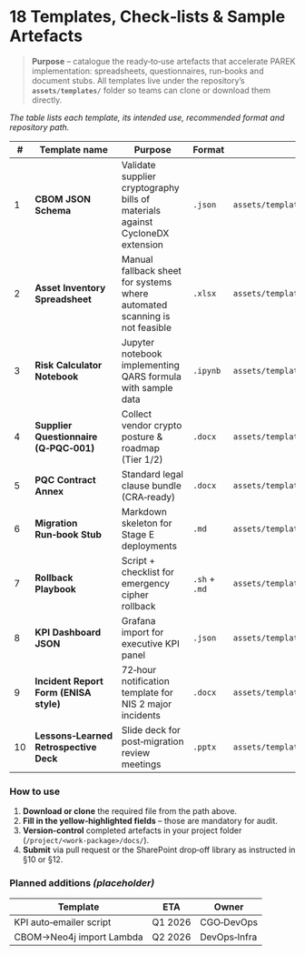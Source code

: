 # 18  Templates, Check‑lists & Sample Artefacts


> **Purpose** – catalogue the ready‑to‑use artefacts that accelerate PAREK implementation: spreadsheets, questionnaires, run‑books and document stubs.  All templates live under the repository’s **`assets/templates/`** folder so teams can clone or download them directly.

_The table lists each template, its intended use, recommended format and repository path._

| # | Template name | Purpose | Format | Repo path |
|---|---------------|---------|--------|-----------|
| 1 | **CBOM JSON Schema** | Validate supplier cryptography bills of materials against CycloneDX extension | `.json` | `assets/templates/cbom-schema/pqcbom-1.6.json` |
| 2 | **Asset Inventory Spreadsheet** | Manual fallback sheet for systems where automated scanning is not feasible | `.xlsx` | `assets/templates/inventory/inventory‑baseline.xlsx` |
| 3 | **Risk Calculator Notebook** | Jupyter notebook implementing QARS formula with sample data | `.ipynb` | `assets/templates/risk/qars_calc.ipynb` |
| 4 | **Supplier Questionnaire (Q‑PQC‑001)** | Collect vendor crypto posture & roadmap (Tier 1/2) | `.docx` | `assets/templates/supplier/q‑pqc‑001.docx` |
| 5 | **PQC Contract Annex** | Standard legal clause bundle (CRA‑ready) | `.docx` | `assets/templates/contracts/pqc‑annex.docx` |
| 6 | **Migration Run‑book Stub** | Markdown skeleton for Stage E deployments | `.md` | `assets/templates/execution/migration_runbook.md` |
| 7 | **Rollback Playbook** | Script + checklist for emergency cipher rollback | `.sh` + `.md` | `assets/templates/execution/rollback/` |
| 8 | **KPI Dashboard JSON** | Grafana import for executive KPI panel | `.json` | `assets/templates/kpi/kpi_dashboard.json` |
| 9 | **Incident Report Form (ENISA style)** | 72‑hour notification template for NIS 2 major incidents | `.docx` | `assets/templates/incidents/nis2_incident_form.docx` |
|10 | **Lessons‑Learned Retrospective Deck** | Slide deck for post‑migration review meetings | `.pptx` | `assets/templates/lessons/retro_template.pptx` |


### How to use
1. **Download or clone** the required file from the path above.
2. **Fill in the yellow‑highlighted fields** – those are mandatory for audit.
3. **Version‑control** completed artefacts in your project folder (`/project/<work‑package>/docs/`).
4. **Submit** via pull request or the SharePoint drop‑off library as instructed in §10 or §12.


### Planned additions *(placeholder)*
| Template | ETA | Owner |
|----------|-----|-------|
| KPI auto‑emailer script | Q1 2026 | CGO‑DevOps |
| CBOM→Neo4j import Lambda | Q2 2026 | DevOps‑Infra |
